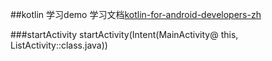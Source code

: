 ##kotlin 学习demo
学习文档[kotlin-for-android-developers-zh](https://github.com/wangjiegulu/kotlin-for-android-developers-zh/)

###startActivity
 	startActivity(Intent(MainActivity@ this, ListActivity::class.java))